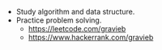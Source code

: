 - Study algorithm and data structure.
- Practice problem solving.
  - https://leetcode.com/gravieb
  - https://www.hackerrank.com/gravieb
